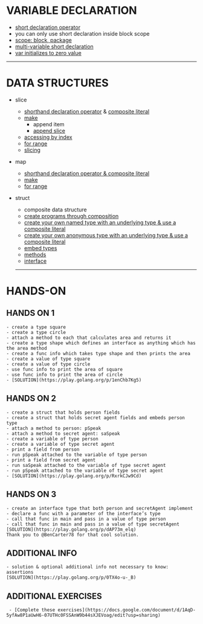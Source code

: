 # VARIABLE DECLARATION
  - [short declaration operator](https://play.golang.org/p/j31K35scXO)
  - you can only use short declaration inside block scope
  - [scope: block, package](https://www.golang-book.com/books/web/01-02)
  - [multi-variable short declaration](https://play.golang.org/p/UnOcuIpJpn)
  - [var initializes to zero value](https://play.golang.org/p/Ewm2bVrNyr)
  
  *** 
  
# DATA STRUCTURES
  - slice
    - [shorthand declaration operator](https://play.golang.org/p/sjpM9uy3F5) & [composite literal](https://golang.org/ref/spec#Composite_literals)
    - [make](https://play.golang.org/p/uGGKaY7l7f)
      - append item
      - [append slice](https://play.golang.org/p/Z6odm9CrtT)
    - [accessing by index](https://play.golang.org/p/2lLQa4mu6M)
    - [for range](https://play.golang.org/p/dnJ0DpFgtw)
    - [slicing](https://play.golang.org/p/TdjtVDXCUb)
  - map
    - [shorthand declaration operator & composite literal](https://play.golang.org/p/2pLxzsM3e7)
    - [make](https://play.golang.org/p/22SaWl9KAJ)
    - [for range](https://play.golang.org/p/zELqotxH0C)
  - struct
    - composite data structure
    - [create programs through composition](https://en.wikipedia.org/wiki/Composition_over_inheritance)
    - [create your own named type with an underlying type & use a composite literal](https://play.golang.org/p/cZLX83I2e2)
    - [create your own anonymous type with an underlying type & use a composite literal](https://play.golang.org/p/PRC-qyZldf)
    - [embed types](https://play.golang.org/p/gjDVdOQkfe)
    - [methods](https://play.golang.org/p/kLz9RN_K8u)
    - [interface](https://play.golang.org/p/4z_wL36wxe)
    
    *** 
    
# HANDS-ON
## HANDS ON 1
    - create a type square
    - create a type circle
    - attach a method to each that calculates area and returns it
    - create a type shape which defines an interface as anything which has the area method
    - create a func info which takes type shape and then prints the area
    - create a value of type square
    - create a value of type circle
    - use func info to print the area of square
    - use func info to print the area of circle
    - [SOLUTION](https://play.golang.org/p/1enChb7Kg5) 
    
## HANDS ON 2
    - create a struct that holds person fields
    - create a struct that holds secret agent fields and embeds person type
    - attach a method to person: pSpeak
    - attach a method to secret agent: saSpeak
    - create a variable of type person
    - create a variable of type secret agent
    - print a field from person
    - run pSpeak attached to the variable of type person
    - print a field from secret agent
    - run saSpeak attached to the variable of type secret agent
    - run pSpeak attached to the variable of type secret agent
    - [SOLUTION](https://play.golang.org/p/RxrkCJw9Cd) 
    
## HANDS ON 3
    - create an interface type that both person and secretAgent implement
    - declare a func with a parameter of the interface’s type
    - call that func in main and pass in a value of type person
    - call that func in main and pass in a value of type secretAgent
    [SOLUTION](https://play.golang.org/p/dAP73m_elq)
    Thank you to @BenCarter78 for that cool solution.
   
## ADDITIONAL INFO
    - solution & optional additional info not necessary to know: assertions
    [SOLUTION](https://play.golang.org/p/0TX4o-u-_B)
    
## ADDITIONAL EXERCISES
     - [Complete these exercises](https://docs.google.com/document/d/1AqD-5yfAw8P1aUwH6-07UTHc0FSSAnW9b44sXJEVoag/edit?usp=sharing)
  